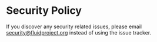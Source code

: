 # Security Policy

If you discover any security related issues, please email <security@fluidproject.org> instead of using the issue tracker.
